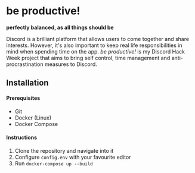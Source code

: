 # be productive!

**perfectly balanced, as all things should be**

Discord is a brilliant platform that allows users to come together and share interests.
However, it's also important to keep real life responsibilities in mind when spending time on the app.
*be productive!* is my Discord Hack Week project that aims to bring self control, time management and anti-procrastination measures to Discord.

## Installation

#### Prerequisites
* Git
* Docker (Linux)
* Docker Compose

#### Instructions

1. Clone the repository and navigate into it
2. Configure `config.env` with your favourite editor
3. Run `docker-compose up --build`

